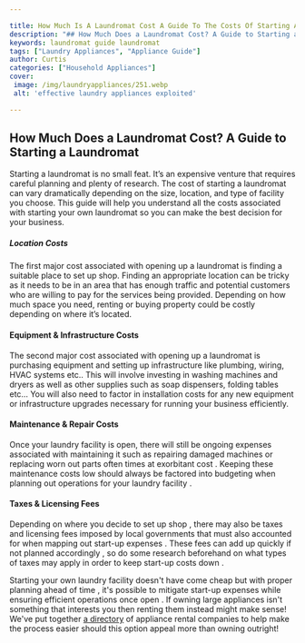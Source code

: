 ```yaml
---

title: How Much Is A Laundromat Cost A Guide To The Costs Of Starting A Laundromat
description: "## How Much Does a Laundromat Cost? A Guide to Starting a Laundromat...continue on"
keywords: laundromat guide laundromat
tags: ["Laundry Appliances", "Appliance Guide"]
author: Curtis
categories: ["Household Appliances"]
cover: 
 image: /img/laundryappliances/251.webp
 alt: 'effective laundry appliances exploited'

---
```


## How Much Does a Laundromat Cost? A Guide to Starting a Laundromat 

Starting a laundromat is no small feat. It’s an expensive venture that requires careful planning and plenty of research. The cost of starting a laundromat can vary dramatically depending on the size, location, and type of facility you choose. This guide will help you understand all the costs associated with starting your own laundromat so you can make the best decision for your business. 

##### Location Costs 
The first major cost associated with opening up a laundromat is finding a suitable place to set up shop. Finding an appropriate location can be tricky as it needs to be in an area that has enough traffic and potential customers who are willing to pay for the services being provided. Depending on how much space you need, renting or buying property could be costly depending on where it’s located. 

 #### Equipment & Infrastructure Costs 
The second major cost associated with opening up a laundromat is purchasing equipment and setting up infrastructure like plumbing, wiring, HVAC systems etc.. This will involve investing in washing machines and dryers as well as other supplies such as soap dispensers, folding tables etc… You will also need to factor in installation costs for any new equipment or infrastructure upgrades necessary for running your business efficiently. 

 #### Maintenance & Repair Costs 
Once your laundry facility is open, there will still be ongoing expenses associated with maintaining it such as repairing damaged machines or replacing worn out parts often times at exorbitant cost . Keeping these maintenance costs low should always be factored into budgeting when planning out operations for your laundry facility . 

 #### Taxes & Licensing Fees 
Depending on where you decide to set up shop , there may also be taxes and licensing fees imposed by local governments that must also accounted for when mapping out start-up expenses . These fees can add up quickly if not planned accordingly , so do some research beforehand on what types of taxes may apply in order to keep start-up costs down . 

 Starting your own laundry facility doesn't have come cheap but with proper planning ahead of time , it's possible to mitigate start-up expenses while ensuring efficient operations once open . If owning large appliances isn't something that interests you then renting them instead might make sense! We've put together [a directory](./pages/appliance-rental) of appliance rental companies to help make the process easier should this option appeal more than owning outright!
